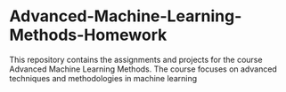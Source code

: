 # Advanced-Machine-Learning-Methods-Homework
This repository contains the assignments and projects for the course Advanced Machine Learning Methods. The course focuses on advanced techniques and methodologies in machine learning
